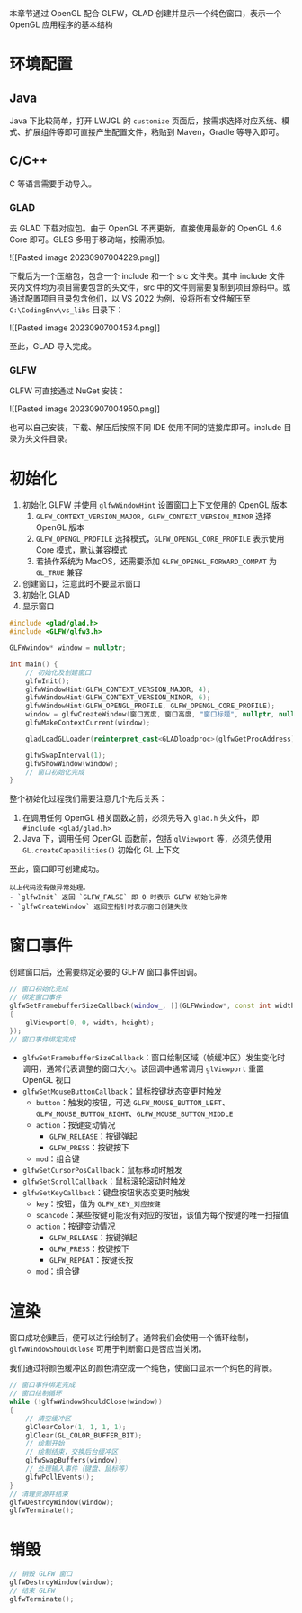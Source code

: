 本章节通过 OpenGL 配合 GLFW，GLAD 创建并显示一个纯色窗口，表示一个 OpenGL 应用程序的基本结构
# 环境配置
## Java

Java 下比较简单，打开 LWJGL 的 `customize` 页面后，按需求选择对应系统、模式、扩展组件等即可直接产生配置文件，粘贴到 Maven，Gradle 等导入即可。
## C/C++

C 等语言需要手动导入。
### GLAD

去 GLAD 下载对应包。由于 OpenGL 不再更新，直接使用最新的 OpenGL 4.6 Core 即可。GLES 多用于移动端，按需添加。

![[Pasted image 20230907004229.png]]

下载后为一个压缩包，包含一个 include 和一个 src 文件夹。其中 include 文件夹内文件均为项目需要包含的头文件，src 中的文件则需要复制到项目源码中。或通过配置项目目录包含他们，以 VS 2022 为例，设将所有文件解压至 `C:\CodingEnv\vs_libs` 目录下：

![[Pasted image 20230907004534.png]]

至此，GLAD 导入完成。
### GLFW

GLFW 可直接通过 NuGet 安装：

![[Pasted image 20230907004950.png]]

也可以自己安装，下载、解压后按照不同 IDE 使用不同的链接库即可。include 目录为头文件目录。
# 初始化

1. 初始化 GLFW 并使用 `glfwWindowHint` 设置窗口上下文使用的 OpenGL 版本
	1. `GLFW_CONTEXT_VERSION_MAJOR`，`GLFW_CONTEXT_VERSION_MINOR` 选择 OpenGL 版本
	2. `GLFW_OPENGL_PROFILE` 选择模式，`GLFW_OPENGL_CORE_PROFILE` 表示使用 Core 模式，默认兼容模式
	3. 若操作系统为 MacOS，还需要添加 `GLFW_OPENGL_FORWARD_COMPAT` 为 `GL_TRUE` 兼容 
2. 创建窗口，注意此时不要显示窗口
3. 初始化 GLAD
4. 显示窗口

```c++
#include <glad/glad.h>
#include <GLFW/glfw3.h>

GLFWwindow* window = nullptr;

int main() {
    // 初始化及创建窗口
    glfwInit();
    glfwWindowHint(GLFW_CONTEXT_VERSION_MAJOR, 4);
    glfwWindowHint(GLFW_CONTEXT_VERSION_MINOR, 6);
    glfwWindowHint(GLFW_OPENGL_PROFILE, GLFW_OPENGL_CORE_PROFILE);
    window = glfwCreateWindow(窗口宽度, 窗口高度, "窗口标题", nullptr, nullptr);
    glfwMakeContextCurrent(window);

    gladLoadGLLoader(reinterpret_cast<GLADloadproc>(glfwGetProcAddress));

    glfwSwapInterval(1);
    glfwShowWindow(window);
    // 窗口初始化完成
}
```

整个初始化过程我们需要注意几个先后关系：
1. 在调用任何 OpenGL 相关函数之前，必须先导入 `glad.h` 头文件，即 `#include <glad/glad.h>`
2. Java 下，调用任何 OpenGL 函数前，包括 `glViewport` 等，必须先使用 `GL.createCapabilities()` 初始化 GL 上下文

至此，窗口即可创建成功。

```ad-warning
以上代码没有做异常处理。
- `glfwInit` 返回 `GLFW_FALSE` 即 0 时表示 GLFW 初始化异常
- `glfwCreateWindow` 返回空指针时表示窗口创建失败
```
# 窗口事件

创建窗口后，还需要绑定必要的 GLFW 窗口事件回调。

```c++
// 窗口初始化完成
// 绑定窗口事件
glfwSetFramebufferSizeCallback(window_, [](GLFWwindow*, const int width, const int height)
{
	glViewport(0, 0, width, height);
});
// 窗口事件绑定完成
```

- `glfwSetFramebufferSizeCallback`：窗口绘制区域（帧缓冲区）发生变化时调用，通常代表调整的窗口大小。该回调中通常调用 `glViewport` 重置 OpenGL 视口
- `glfwSetMouseButtonCallback`：鼠标按键状态变更时触发
	- `button`：触发的按钮，可选 `GLFW_MOUSE_BUTTON_LEFT`、`GLFW_MOUSE_BUTTON_RIGHT`、`GLFW_MOUSE_BUTTON_MIDDLE`
	- `action`：按键变动情况
		- `GLFW_RELEASE`：按键弹起
		- `GLFW_PRESS`：按键按下
	- `mod`：组合键
- `glfwSetCursorPosCallback`：鼠标移动时触发
- `glfwSetScrollCallback`：鼠标滚轮滚动时触发
- `glfwSetKeyCallback`：键盘按钮状态变更时触发
	- `key`：按钮，值为 `GLFW_KEY_对应按键`
	- `scancode`：某些按键可能没有对应的按钮，该值为每个按键的唯一扫描值
	- `action`：按键变动情况
		- `GLFW_RELEASE`：按键弹起
		- `GLFW_PRESS`：按键按下
		- `GLFW_REPEAT`：按键长按
	- `mod`：组合键
# 渲染

窗口成功创建后，便可以进行绘制了。通常我们会使用一个循环绘制，`glfwWindowShouldClose` 可用于判断窗口是否应当关闭。

我们通过将颜色缓冲区的颜色清空成一个纯色，使窗口显示一个纯色的背景。

```c++
// 窗口事件绑定完成
// 窗口绘制循环
while (!glfwWindowShouldClose(window))
{
    // 清空缓冲区
    glClearColor(1, 1, 1, 1);
    glClear(GL_COLOR_BUFFER_BIT);
    // 绘制开始
    // 绘制结束，交换后台缓冲区
	glfwSwapBuffers(window);
	// 处理输入事件（键盘、鼠标等）
	glfwPollEvents();
}
// 清理资源并结束
glfwDestroyWindow(window);
glfwTerminate();
```
# 销毁

```c++
// 销毁 GLFW 窗口
glfwDestroyWindow(window);
// 结束 GLFW
glfwTerminate();
```
